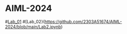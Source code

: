 # AIML-2024
#[Lab_01](https://github.com/2303A51674/AIML-2024/blob/main/Lab1.ipynb)
#[Lab_02}(https://github.com/2303A51674/AIML-2024/blob/main/Lab2.ipynb)
